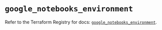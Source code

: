 # `google_notebooks_environment`

Refer to the Terraform Registry for docs: [`google_notebooks_environment`](https://registry.terraform.io/providers/hashicorp/google/6.41.0/docs/resources/notebooks_environment).
